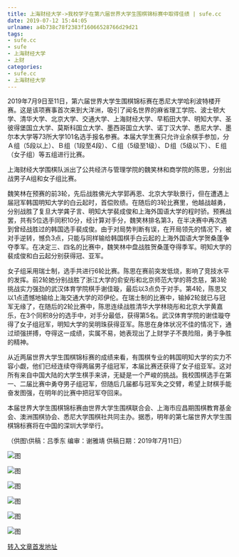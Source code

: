 ```yaml
---
title: 上海财经大学->我校学子在第六届世界大学生围棋锦标赛中取得佳绩 | sufe.cc
date: 2019-07-12 15:44:05
urlname: a4b738c78f2383f16066528766d29d21
tags: 
- sufe.cc
- sufe
- 上海财经大学
- 上财
categories:
- sufe.cc
- 上海财经大学
---
```



2019年7月9日至11日，第六届世界大学生围棋锦标赛在悉尼大学哈利波特楼开赛。这是该项赛事首次来到大洋洲，吸引了闻名世界的麻省理工学院、波士顿大学、清华大学、北京大学、交通大学、上海财经大学、早稻田大学、明知大学、圣彼得堡国立大学、莫斯科国立大学、墨西哥国立大学、诺丁汉大学、悉尼大学、墨尔本大学等73所大学101名选手报名参赛。本届大学生赛只允许业余棋手参加，分Ａ组（5段以上）、Ｂ组（1段至4段）、Ｃ组（5级至1级）、Ｄ组（5级以下）、Ｅ组（女子组）等五组进行比赛。

上海财经大学围棋队派出了公共经济与管理学院的魏笑林和商学院的陈思，分别出战男子A组和女子组比赛。

魏笑林在预赛的前3轮，先后战胜佛光大学郭再恩、北京大学耿景行，但在遭遇上届冠军韩国明知大学的白云起时，首偿败绩。在随后的3轮比赛里，他越战越勇，分别战胜了复旦大学龚子言、明知大学裴成俊和上海外国语大学的程时骄。预赛战罢，共有5位选手同积10分，经计算对手分，魏笑林排名第3，在半决赛中再次遇到曾经战胜过的韩国选手裴成俊。由于对局势判断有误，在开局领先的情况下，被对手逆转，憾负3点，只能与同样输给韩国棋手白云起的上海外国语大学贺桑蓬争夺季军。在决定三、四名的比赛中，魏笑林中盘战胜贺桑蓬夺得季军。明知大学的裴成俊和白云起分别获得冠、亚军。

女子组采用瑞士制，选手共进行6轮比赛。陈思在赛前突发低烧，影响了竞技水平的发挥。前2轮她分别战胜了浙江大学的俞安彤和北京师范大学的蒋念慈，第3轮挑战实力强劲的武汉体育学院棋手谢佳璇，最后以3点负于对手。第4轮，陈思又以1点遗憾地输给上海交通大学的邓伊伦。在瑞士制的比赛中，输掉2轮就已与冠军无缘了，在随后的2轮比赛中，陈思连续战胜清华大学林晓彤和北京大学黄嘉乐，在3个同积8分的选手中，对手分最低，获得第5名。武汉体育学院的谢佳璇夺得了女子组冠军，明知大学的吴明珠获得亚军。陈思在身体状况不佳的情况下，通过顽强拼搏，夺得这一成绩，实属不易，她表现出了上财学子不畏险阻，勇于争胜的精神。

从近两届世界大学生围棋锦标赛的成绩来看，有围棋专业的韩国明知大学的实力不容小觑，他们已经连续夺得两届男子组冠军，本届比赛还获得了女子组亚军。这对所有来自中国大陆的大学生棋手来讲，无疑是一个严峻的挑战。我校围棋选手在第一、二届比赛中勇夺男子组冠军，但随后几届都与冠军失之交臂，希望上财棋手能奋发图强，在明年的比赛中把冠军夺回来。

本届世界大学生围棋锦标赛由世界大学生围棋联合会、上海市应昌期围棋教育基金会、澳洲围棋协会、悉尼大学围棋社共同主办。据悉，明年的第七届世界大学生围棋锦标赛将在中国的深圳大学举行。

（供图\供稿：吕季东 编审：谢雅靖 供稿日期：2019年7月11日）



![图](http://news.sufe.edu.cn/_upload/article/images/d9/2d/c45d7cb945ff969db7f5cde721b4/5c2a6ab4-e964-4fd2-9b74-4b898c1e145b.jpg)

![图](http://news.sufe.edu.cn/_upload/article/images/d9/2d/c45d7cb945ff969db7f5cde721b4/20cbcb63-a366-48b3-abc2-587454629fe5.jpg)

![图](http://news.sufe.edu.cn/_ueditor/images/empty.gif)

![图](http://news.sufe.edu.cn/_upload/article/images/d9/2d/c45d7cb945ff969db7f5cde721b4/94448c9b-0db2-45d7-934e-3117ed101f36.jpg)

![图](http://news.sufe.edu.cn/_upload/article/images/d9/2d/c45d7cb945ff969db7f5cde721b4/ba864b3e-087e-4522-9595-57cdfbb43ae3.jpg)

![图](http://news.sufe.edu.cn/_upload/article/images/d9/2d/c45d7cb945ff969db7f5cde721b4/350c44c4-631f-41ae-97a4-28521022b116.jpg)

[转入文章首发地址](http://news.sufe.edu.cn/db/a2/c179a121762/page.htm)